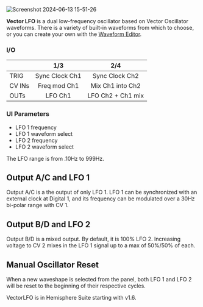 ![Screenshot 2024-06-13 15-51-26](https://github.com/djphazer/O_C-Phazerville/assets/109086194/8def472b-f8ad-49aa-8f8b-0ffb61a42096)

**Vector LFO** is a dual low-frequency oscillator based on Vector Oscillator waveforms. There is a variety of built-in waveforms from which to choose, or you can create your own with the [Waveform Editor](https://github.com/Chysn/O_C-HemisphereSuite/wiki/Waveform-Editor).

### I/O

|        | 1/3 | 2/4 |
| ------ | :-: | :-: |
| TRIG   | Sync Clock Ch1    | Sync Clock Ch2    |
| CV INs | Freq mod Ch1    | Mix Ch1 into Ch2    |
| OUTs   | LFO Ch1    | LFO Ch2 + Ch1 mix    |


### UI Parameters
* LFO 1 frequency
* LFO 1 waveform select
* LFO 2 frequency
* LFO 2 waveform select

The LFO range is from .10Hz to 999Hz.

## Output A/C and LFO 1

Output A/C is a the output of only LFO 1. LFO 1 can be synchronized with an external clock at Digital 1, and its frequency can be modulated over a 30Hz bi-polar range with CV 1.

## Output B/D and LFO 2

Output B/D is a mixed output. By default, it is 100% LFO 2. Increasing voltage to CV 2 mixes in the LFO 1 signal up to a max of 50%/50% of each.

## Manual Oscillator Reset

When a new waveshape is selected from the panel, both LFO 1 and LFO 2 will be reset to the beginning of their respective cycles.

VectorLFO is in Hemisphere Suite starting with v1.6.
